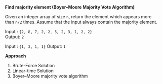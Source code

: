 **Find majority element (Boyer–Moore Majority Vote Algorithm)**

Given an integer array of size `n`, return the element which appears more than `n/2` times. Assume that the input always contain the majority element.

Input : `{2, 8, 7, 2, 2, 5, 2, 3, 1, 2, 2}`   
Output: `2`

Input : `{1, 3, 1, 1}`
Output: `1`

**Approach**
1. Brute-Force Solution
2. Linear-time Solution
3. Boyer–Moore majority vote algorithm